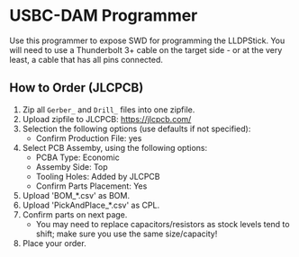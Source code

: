 # USBC-DAM Programmer

Use this programmer to expose SWD for programming the LLDPStick. You will need to use a Thunderbolt 3+ cable on the target side - or at the very least, a cable that has all pins connected.

## How to Order (JLCPCB)

1. Zip all `Gerber_` and `Drill_` files into one zipfile.
2. Upload zipfile to JLCPCB: https://jlcpcb.com/
3. Selection the following options (use defaults if not specified):
    - Confirm Production File: yes
4. Select PCB Assemby, using the following options:
    - PCBA Type: Economic
    - Assemby Side: Top
    - Tooling Holes: Added by JLCPCB
    - Confirm Parts Placement: Yes
5. Upload 'BOM_*.csv' as BOM.
6. Upload 'PickAndPlace_*.csv' as CPL.
7. Confirm parts on next page.
    - You may need to replace capacitors/resistors as stock levels tend to shift; make sure you use the same size/capacity!
8. Place your order.
